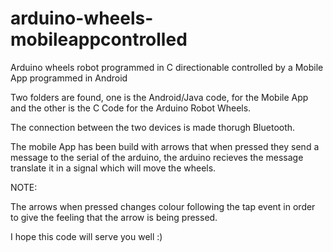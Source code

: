 # arduino-wheels-mobileappcontrolled
Arduino wheels robot programmed in C directionable controlled by a Mobile App programmed in Android

Two folders are found, one is the Android/Java code, for the Mobile App and the other is the C Code for the Arduino Robot Wheels.

The connection between the two devices is made thorugh Bluetooth.

The mobile App has been build with arrows that when pressed they send a message to the serial of the arduino, the arduino recieves the message translate it in a signal which will move the wheels.


NOTE:

The arrows when pressed changes colour following the tap event in order to give the feeling that the arrow is being pressed.

I hope this code will serve you well :)
